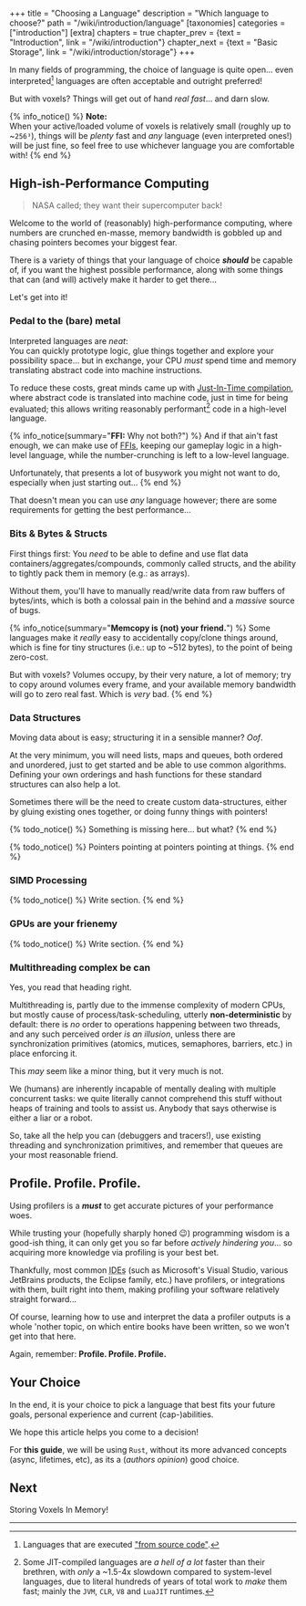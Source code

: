 +++
title = "Choosing a Language"
description = "Which language to choose?"
path = "/wiki/introduction/language"
[taxonomies]
categories = ["introduction"]
[extra]
chapters = true
chapter_prev = {text = "Introduction", link = "/wiki/introduction"}
chapter_next = {text = "Basic Storage", link = "/wiki/introduction/storage"}
+++

In many fields of programming, the choice of language is quite open... even interpreted[^interpreted] languages are often acceptable and outright preferred!

But with voxels? Things will get out of hand *real fast*... and darn slow.

<!-- more -->

{% info_notice() %}
**Note:**  
When your active/loaded volume of voxels is relatively small (roughly up to ~`256³`), things will be *plenty* fast and *any* language (even interpreted ones!) will be just fine, so feel free to use whichever language you are comfortable with!
{% end %}

## High-ish-Performance Computing

> NASA called; they want their supercomputer back!

Welcome to the world of (reasonably) high-performance computing,
where numbers are crunched en-masse, memory bandwidth is gobbled up
and chasing pointers becomes your biggest fear.

There is a variety of things that your language of choice ***should*** be capable of,
if you want the highest possible performance, along with some things that can
(and will) actively make it harder to get there...

Let's get into it!

### Pedal to the (bare) metal

Interpreted languages are *neat*:  
You can quickly prototype logic, glue things together and explore your possibility space...
but in exchange, your CPU *must* spend time and memory translating abstract code into machine instructions.

To reduce these costs, great minds came up with [Just-In-Time compilation](https://en.wikipedia.org/wiki/Just-in-time_compilation),
where abstract code is translated into machine code, just in time for being evaluated; this allows writing reasonably performant[^somejit] code in a high-level language.

{% info_notice(summary="**FFI:** Why not both?") %}
And if that ain't fast enough, we can make use of [FFIs](https://en.wikipedia.org/wiki/Foreign_function_interface),
keeping our gameplay logic in a high-level language, while the number-crunching is left to a low-level language.

Unfortunately, that presents a lot of busywork you might not want to do, especially when just starting out...
{% end %}

That doesn't mean you can use *any* language however;
there are some requirements for getting the best performance...

### Bits & Bytes & Structs

First things first: You *need* to be able to define and use flat data containers/aggregates/compounds,
commonly called structs, and the ability to tightly pack them in memory (e.g.: as arrays).

Without them, you'll have to manually read/write data from raw buffers of bytes/ints,
which is both a colossal pain in the behind and a *massive* source of bugs.

{% info_notice(summary="**Memcopy is (not) your friend.**") %}
Some languages make it *really* easy to accidentally copy/clone things around,
which is fine for tiny structures (i.e.: up to ~512 bytes), to the point of being zero-cost.

But with voxels? Volumes occupy, by their very nature, a lot of memory;
try to copy around volumes every frame, and your available memory bandwidth will go to zero real fast.
Which is *very* bad.
{% end %}

### Data Structures

Moving data about is easy; structuring it in a sensible manner? *Oof*.

At the very minimum, you will need lists, maps and queues, both ordered
and unordered, just to get started and be able to use common algorithms.
Defining your own orderings and hash functions for these standard structures
can also help a lot.

Sometimes there will be the need to create custom data-structures,
either by gluing existing ones together, or doing funny things with pointers!

{% todo_notice() %} Something is missing here... but what? {% end %}

{% todo_notice() %} Pointers pointing at pointers pointing at things. {% end %}

### SIMD Processing

{% todo_notice() %} Write section. {% end %}

### GPUs are your frienemy

{% todo_notice() %} Write section. {% end %}

### Multithreading complex be can

Yes, you read that heading right.

Multithreading is, partly due to the immense complexity of modern CPUs,
but mostly cause of process/task-scheduling,
utterly **non-deterministic** by default:
there is *no* order to operations happening between two threads,
and any such perceived order *is an illusion*, unless there are synchronization
primitives (atomics, mutices, semaphores, barriers, etc.) in place enforcing it.

This *may* seem like a minor thing, but it very much is not.

We (humans) are inherently incapable of mentally dealing with multiple concurrent tasks:
we quite literally cannot comprehend this stuff without heaps of training and tools to assist us.
Anybody that says otherwise is either a liar or a robot.

So, take all the help you can (debuggers and tracers!),
use existing threading and synchronization primitives,
and remember that queues are your most reasonable friend.

## Profile. Profile. Profile.

Using profilers is a ***must*** to get accurate pictures of your performance woes.

While trusting your (hopefully sharply honed :wink:) programming wisdom is a good-ish thing,
it can only get you so far before *actively hindering you*...
so acquiring more knowledge via profiling is your best bet.

Thankfully, most common <abbr title="Integrated Development Environments">IDEs</abbr>
(such as Microsoft's Visual Studio, various JetBrains products, the Eclipse family, etc.)
have profilers, or integrations with them, built right into them, making profiling your software relatively straight forward...

Of course, learning how to use and interpret the data a profiler outputs is a whole 'nother topic,
on which entire books have been written, so we won't get into that here.

Again, remember: **Profile. Profile. Profile.**

## Your Choice

In the end, it is your choice to pick a language that best fits your future goals,
personal experience and current (cap-)abilities.

We hope this article helps you come to a decision!

For **this guide**, we will be using `Rust`,
without its more advanced concepts (async, lifetimes, etc),
as its a (*authors opinion*) good choice.

<!--

## Requirements for performant Voxels

While a combination of [Chunking](/wiki/chunking), [compression](/wiki/compression) and various acceleration structures can go a long way to alleviate these issues, you *will* eventually need the ability to manage memory on both fine and large scales.

// As such, there are some rather strong **requirements** when choosing a language:
// 
// 1. Tightly packing data, via structs and continuous arrays.
// 2. Processing large arrays/lists of numbers at bare-metal speed.
// 3. Creation of complex, nested, but performant, data-structures.
// 4. No copying or cloning of data unless requested.
// 5. Access to graphics hardware acceleration.
// 6. Multithreading.

This effectively cuts out *all* languages that are interpreted[^interpreted] instead of compiled[^system-level]; using these languages is *not* recommended for anything but higher level (i.e.: gameplay) scripts.

{% info_notice() %}
**Note:** Using JIT-compiled[^JIT] interpreted languages is fine, but you'll have to be ***very*** careful with managing memory, and will have to deal with heaps of leaky abstractions and non-idiomatic[^idiom] code.
{% end %}

## Your Choices

Unfortunately, there aren't many programming-languages that make writing high-performance code a reasonable affair, so your choices are quite limited ***if*** you want a whole hecc of a lot of voxels...

This (*very* incomplete) table is roughly ordered by time to learn/get-started.

-->

## Next

Storing Voxels In Memory!

---

[^interpreted]: Languages that are executed ["from source code"](https://en.wikipedia.org/wiki/Interpreter_(computing)).

[^somejit]: Some JIT-compiled languages are *a hell of a lot* faster than their brethren, with *only* a ~1.5-4x slowdown compared to system-level languages, due to literal hundreds of years of total work to *make* them fast; mainly the `JVM`, `CLR`, `V8` and `LuaJIT` runtimes.

[^system-level]: [Higher-level System-level Languages](https://en.wikipedia.org/wiki/System_programming_language#Higher-level_languages).

[^idiom]: 'Normal' or 'Natural', see <https://en.wiktionary.org/wiki/idiomatic>.
